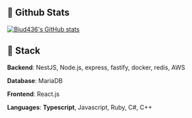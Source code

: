 ## 🧳 Github Stats

[![Biud436's GitHub stats](https://github-readme-stats.vercel.app/api?username=biud436&show_icons=true&locale=en&theme=dracula&count_private=true)](https://github.com/biud436/)

## 🔨 Stack

**Backend**: NestJS, Node.js, express, fastify, docker, redis, AWS

**Database**: MariaDB

**Frontend**: React.js

**Languages**: **Typescript**, Javascript, Ruby, C#, C++
